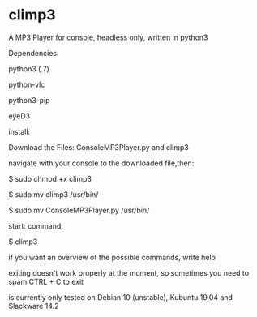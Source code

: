 # climp3
A MP3 Player for console, headless only, written in python3


Dependencies:

  python3 (.7)
  
  python-vlc
  
  python3-pip
    
  eyeD3
  
  

install:

  Download the Files: ConsoleMP3Player.py and climp3
  
  navigate with your console to the downloaded file,then:
  
   $ sudo chmod +x climp3
   
   $ sudo mv climp3 /usr/bin/
   
   $ sudo mv ConsoleMP3Player.py /usr/bin/
   

start:
  command:
  
  $ climp3
  
  if you want an overview of the possible commands, write help
  
  
  exiting doesn't work properly at the moment, so sometimes you need to spam CTRL + C to exit
  


is currently only tested on Debian 10 (unstable), Kubuntu 19.04 and Slackware 14.2



